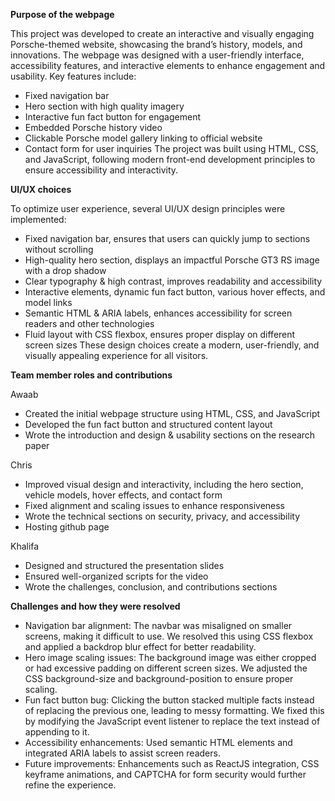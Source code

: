 **Purpose of the webpage**

This project was developed to create an interactive and visually engaging Porsche-themed website, showcasing the brand’s history, models, and innovations. The webpage was designed with a user-friendly interface, accessibility features, and interactive elements to enhance engagement and usability. Key features include:
- Fixed navigation bar
- Hero section with high quality imagery
- Interactive fun fact button for engagement
- Embedded Porsche history video
- Clickable Porsche model gallery linking to official website
- Contact form for user inquiries
The project was built using HTML, CSS, and JavaScript, following modern front-end development principles to ensure accessibility and interactivity.

**UI/UX choices**

To optimize user experience, several UI/UX design principles were implemented:
- Fixed navigation bar, ensures that users can quickly jump to sections without scrolling
- High-quality hero section, displays an impactful Porsche GT3 RS image with a drop shadow
- Clear typography & high contrast, improves readability and accessibility
- Interactive elements, dynamic fun fact button, various hover effects, and model links
- Semantic HTML & ARIA labels, enhances accessibility for screen readers and other technologies
- Fluid layout with CSS flexbox, ensures proper display on different screen sizes
These design choices create a modern, user-friendly, and visually appealing experience for all visitors.

**Team member roles and contributions**

Awaab
- Created the initial webpage structure using HTML, CSS, and JavaScript
- Developed the fun fact button and structured content layout
- Wrote the introduction and design & usability sections on the research paper
  
Chris
- Improved visual design and interactivity, including the hero section, vehicle models, hover effects, and contact form
- Fixed alignment and scaling issues to enhance responsiveness
- Wrote the technical sections on security, privacy, and accessibility
- Hosting github page
  
Khalifa
- Designed and structured the presentation slides
- Ensured well-organized scripts for the video
- Wrote the challenges, conclusion, and contributions sections

**Challenges and how they were resolved**
- Navigation bar alignment: The navbar was misaligned on smaller screens, making it difficult to use. We resolved this using CSS flexbox and applied a backdrop blur effect for better readability.
- Hero image scaling issues: The background image was either cropped or had excessive padding on different screen sizes. We adjusted the CSS background-size and background-position to ensure proper scaling.
- Fun fact button bug: Clicking the button stacked multiple facts instead of replacing the previous one, leading to messy formatting. We fixed this by modifying the JavaScript event listener to replace the text instead of appending to it.
- Accessibility enhancements: Used semantic HTML elements and integrated ARIA labels to assist screen readers.
- Future improvements: Enhancements such as ReactJS integration, CSS keyframe animations, and CAPTCHA for form security would further refine the experience.
